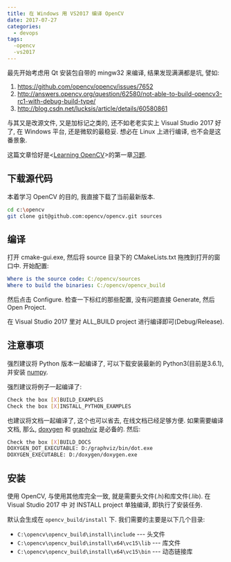 ```yaml
---
title: 在 Windows 用 VS2017 编译 OpenCV
date: 2017-07-27
categories:
  - devops
tags:
  -opencv
  -vs2017
---
```


最先开始考虑用 Qt 安装包自带的 mingw32 来编译, 结果发现满满都是坑, 譬如:

1. <https://github.com/opencv/opencv/issues/7652>
1. <http://answers.opencv.org/question/62580/not-able-to-build-opencv3-rc1-with-debug-build-type/>
1. <http://blog.csdn.net/lucksis/article/details/60580861>

与其又是改源文件, 又是加标记之类的, 还不如老老实实上 Visual Studio 2017 好了, 在
Windows 平台, 还是微软的最稳妥. 想必在 Linux 上进行编译, 也不会是这番景象.

这篇文章恰好是<[Learning OpenCV][0]>的第一章[习题][1].

## 下载源代码

本着学习 OpenCV 的目的, 我直接下载了当前最新版本.

```sh
cd c:\opencv
git clone git@github.com:opencv/opencv.git sources
```

## 编译

打开 cmake-gui.exe, 然后将 source 目录下的 CMakeLists.txt 拖拽到打开的窗口中.
开始配置:

```yml
Where is the source code: C:/opencv/sources
Where to build the binaries: C:/opencv/opencv_build
```

然后点击 Configure. 检查一下标红的那些配置, 没有问题直接 Generate, 然后 Open Project.

在 Visual Studio 2017 里对 ALL_BUILD project 进行编译即可(Debug/Release).

## 注意事项

强烈建议将 Python 版本一起编译了, 可以下载安装最新的 Python3(目前是3.6.1), 并安装
[numpy](https://pypi.python.org/pypi/numpy).

强烈建议将例子一起编译了:

```sh
Check the box [X]BUILD_EXAMPLES
Check the box [X]INSTALL_PYTHON_EXAMPLES
```

也建议将文档一起编译了, 这个也可以省去, 在线文档已经足够方便. 如果需要编译文档, 那么,
[doxygen][2] 和 [graphviz][3] 是必备的. 然后:

```sh
Check the box [X]BUILD_DOCS
DOXYGEN_DOT_EXECUTABLE: D:/graphviz/bin/dot.exe
DOXYGEN_EXECUTABLE: D:/doxygen/doxygen.exe
```

## 安装

使用 OpenCV, 与使用其他库完全一致, 就是需要头文件(.h)和库文件(.lib). 在 Visual Studio 2017 中
对 INSTALL project 单独编译, 即执行了安装任务.

默认会生成在 `opencv_build/install` 下. 我们需要的主要是以下几个目录:

- `C:\opencv\opencv_build\install\include` --- 头文件
- `C:\opencv\opencv_build\install\x64\vc15\lib` --- 库文件
- `C:\opencv\opencv_build\install\x64\vc15\bin` --- 动态链接库

[0]: http://shop.oreilly.com/product/0636920044765.do
[1]: https://github.com/pezy/ReadingNotes/blob/master/learningOpenCV/01-Exercises.md
[2]: http://www.doxygen.org/
[3]: http://www.graphviz.org/
